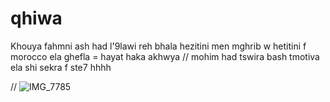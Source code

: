 # qhiwa
Khouya fahmni ash had l'9lawi reh bhala hezitini men mghrib w hetitini f morocco ela ghefla = hayat haka akhwya
//
mohim had tswira bash tmotiva ela shi sekra f ste7 hhhh 

//
![IMG_7785](https://github.com/EnissayCula/qhiwa/assets/128433107/87f76601-03a2-4717-9856-80ed8c4b035b)
